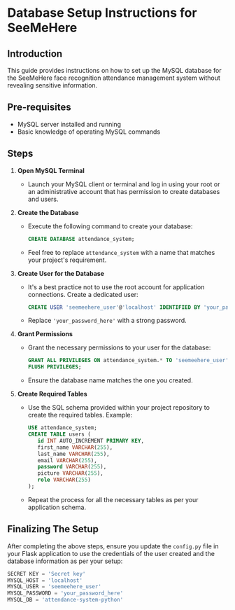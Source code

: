 # Database Setup Instructions for SeeMeHere

## Introduction
This guide provides instructions on how to set up the MySQL database for the SeeMeHere face recognition attendance management system without revealing sensitive information.

## Pre-requisites
- MySQL server installed and running
- Basic knowledge of operating MySQL commands

## Steps

1. **Open MySQL Terminal**
   - Launch your MySQL client or terminal and log in using your root or an administrative account that has permission to create databases and users.

2. **Create the Database**
   - Execute the following command to create your database:
     ```sql
     CREATE DATABASE attendance_system;
     ```
   - Feel free to replace `attendance_system` with a name that matches your project's requirement.

3. **Create User for the Database**
   - It's a best practice not to use the root account for application connections. Create a dedicated user:
     ```sql
     CREATE USER 'seemeehere_user'@'localhost' IDENTIFIED BY 'your_password_here';
     ```
   - Replace `'your_password_here'` with a strong password.

4. **Grant Permissions**
   - Grant the necessary permissions to your user for the database:
     ```sql
     GRANT ALL PRIVILEGES ON attendance_system.* TO 'seemeehere_user'@'localhost';
     FLUSH PRIVILEGES;
     ```
   - Ensure the database name matches the one you created.

5. **Create Required Tables**
   - Use the SQL schema provided within your project repository to create the required tables. Example:
     ```sql
     USE attendance_system;
	 CREATE TABLE users (
    	id INT AUTO_INCREMENT PRIMARY KEY,
    	first_name VARCHAR(255),
    	last_name VARCHAR(255),
    	email VARCHAR(255),
    	password VARCHAR(255),
    	picture VARCHAR(255),
    	role VARCHAR(255)
     );
     ```
   - Repeat the process for all the necessary tables as per your application schema.

## Finalizing The Setup
After completing the above steps, ensure you update the `config.py` file in your Flask application to use the credentials of the user created and the database information as per your setup:

```python
SECRET KEY = 'Secret key'
MYSQL_HOST = 'localhost'
MYSQL_USER = 'seemeehere_user'
MYSQL_PASSWORD = 'your_password_here'
MYSQL_DB = 'attendance-system-python'
